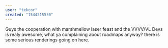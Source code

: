 ```yaml
---
user: "tekcor"
created: "1544315530"
---
```


Guys the cooperation with marshmellow laser feast and the VVVV/VL Devs is realy awesome, what ya complaining about roadmaps anyway? there is some serious renderings going on here.
